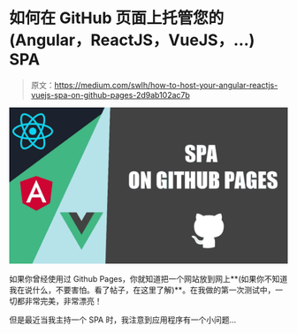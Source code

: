 # 如何在 GitHub 页面上托管您的(Angular，ReactJS，VueJS，…) SPA

> 原文：<https://medium.com/swlh/how-to-host-your-angular-reactjs-vuejs-spa-on-github-pages-2d9ab102ac7b>

![](img/d3367a6967f98728f5af079d22b0e1b1.png)

如果你曾经使用过 Github Pages，你就知道把一个网站放到网上**(如果你不知道我在说什么，不要害怕。看了帖子，在这里了解)**。在我做的第一次测试中，一切都非常完美，非常漂亮！

但是最近当我主持一个 SPA 时，我注意到应用程序有一个小问题…